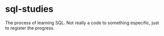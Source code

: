 # sql-studies
The process of learning SQL. Not really a code to something especific, just to register the progress.
